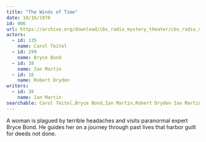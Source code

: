 ```yaml
---
title: "The Winds of Time"
date: 10/16/1978
id: 906
url: https://archive.org/download/cbs_radio_mystery_theater/cbs_radio_mystery_theater-0901-0950.zip/cbs_radio_mystery_theater-0901-0950%2Fcbsrmt_0906_the_winds_of_time.mp3
actors:  
  - id: 135
    name: Carol Teitel  
  - id: 299
    name: Bryce Bond  
  - id: 38
    name: Ian Martin  
  - id: 16
    name: Robert Dryden
writers:  
  - id: 38
    name: Ian Martin
searchable: Carol Teitel,Bryce Bond,Ian Martin,Robert Dryden Ian Martin
---
```

A woman is plagued by terrible headaches and visits paranormal expert Bryce Bond. He guides her on a journey through past lives that harbor guilt for deeds not done.